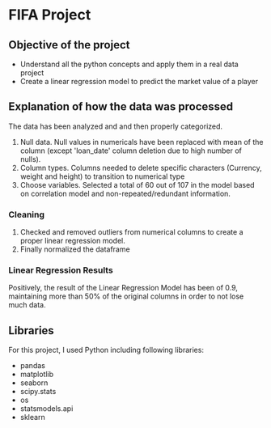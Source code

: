# FIFA Project

## Objective of the project
- Understand all the python concepts and apply them in a real data project
- Create a linear regression model to predict the market value of a player

## Explanation of how the data was processed 
The data has been analyzed and and then properly categorized. 
1) Null data. Null values in numericals have been replaced with mean of the column (except 'loan_date' column deletion due to high number of nulls).
2) Column types. Columns needed to delete specific characters (Currency, weight and height) to transition to numerical type
3) Choose variables. Selected a total of 60 out of 107 in the model based on correlation model and non-repeated/redundant information.

### Cleaning 
1) Checked and removed outliers from numerical columns to create a proper linear regression model.
2) Finally normalized the dataframe

### Linear Regression Results
Positively, the result of the Linear Regression Model has been of 0.9, maintaining more than 50% of the original columns in order to not lose much data.

## Libraries 
For this project, I used Python including following libraries:
- pandas
- matplotlib
- seaborn
- scipy.stats
- os
- statsmodels.api
- sklearn
